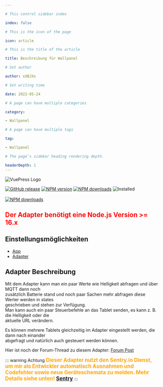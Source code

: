 ```yaml
---

# This control sidebar index

index: false

# This is the icon of the page

icon: article

# This is the title of the article

title: Beschreibung für Wallpanel

# Set author

author: xXBJXx

# Set writing time

date: 2022-05-24

# A page can have multiple categories

category:

- Wallpanel

# A page can have multiple tags

tag:

- Wallpanel

# The page’s sidebar heading rendering depth.

headerDepth: 1
---
```


<img :src="$withBase('/media/wallpanel/wallpanel.png#center')" alt="VuePress Logo">

[![GitHub release](https://img.shields.io/github/v/release/xXBJXx/ioBroker.wallpanel?include_prereleases&label=GitHub%20release&logo=github)](https://github.com/xXBJXx/ioBroker.wallpanel)
[![NPM version](https://img.shields.io/npm/v/iobroker.wallpanel.svg?logo=npm)](https://www.npmjs.com/package/iobroker.wallpanel)
[![NPM downloads](https://img.shields.io/npm/dm/iobroker.wallpanel.svg?logo=npm)](https://www.npmjs.com/package/iobroker.wallpanel)
![Installed](https://iobroker.live/badges/wallpanel-installed.svg)
<br>
<br>
[![NPM downloads](https://nodei.co/npm/iobroker.wallpanel.png)](https://www.npmjs.com/package/iobroker.wallpanel)

## <span style="color:red; fontSize:1.3em; font-weight:bold">Der Adapter benötigt eine Node.js Version >= 16.x</span>


## Einstellungsmöglichkeiten

* [App](app/app-description.md)
* [Adapter](admin-gui.md)


## Adapter Beschreibung

Mit dem Adapter kann man ein paar Werte wie Helligkeit abfragen und über MQTT dann noch <br> zusätzlich Batterie stand und noch paar Sachen mehr abfragen diese Werter werden in
states <br> geschrieben und stehen zur Verfügung.<br>
Man kann auch ein paar Steuerbefehle an das Tablet senden, es kann z. B. die Helligkeit oder die <br> aktuelle URL verändern.

Es können mehrere Tablets gleichzeitig im Adapter eingestellt werden, die dann nach einander <br> abgefragt und natürlich auch gesteuert werden können.

Hier ist noch der Forum-Thread zu diesem Adapter: [Forum Post](https://forum.iobroker.net/topic/36438/test-adapter-wallpanel)

::: warning Achtung
<span style="color:orange; font-size:1.2em; font-weight: bold" >Dieser Adapter nutzt den Sentry.io Dienst, um mir als
Entwickler automatisch Ausnahmen und Codefehler sowie neue Geräteschemata zu melden.
Mehr Details siehe unten! [Sentry](/de/wallpanel/sentry)
</span>
:::



